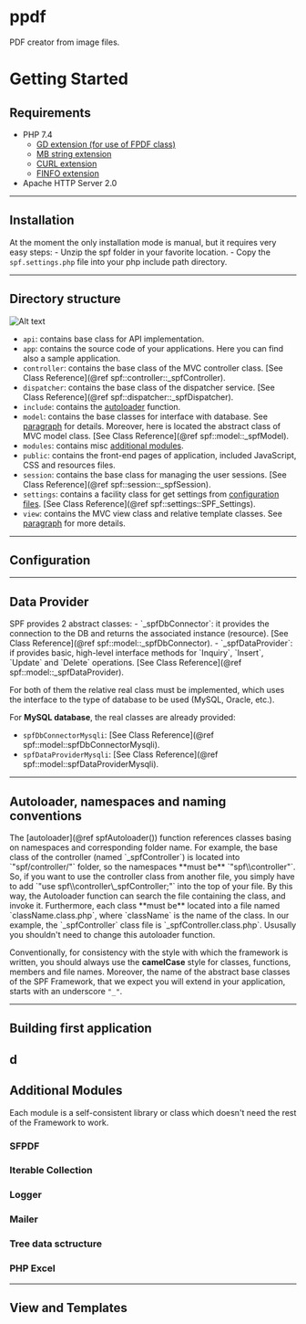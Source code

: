 # ppdf
PDF creator from image files. 


<h1 id="gettingStarted">Getting Started</h1>


<div id="requirements"></div>

## Requirements
- PHP 7.4
    - <a href="https://www.php.net/manual/en/book.image.php" target="_blank">GD extension (for use of FPDF class)</a>
    - <a href="https://www.php.net/manual/en/book.mbstring.php" target="_blank">MB string extension</a>
    - <a href="https://www.php.net/manual/en/book.curl.php" target="_blank">CURL extension</a>
    - <a href="https://www.php.net/manual/en/book.fileinfo.php" target="_blank">FINFO extension</a>
- Apache HTTP Server 2.0

---
<h2 id="installation">Installation</h2>
At the moment the only installation mode is manual, but it requires very easy steps:
- Unzip the spf folder in your favorite location.
- Copy the <code>spf.settings.php</code> file into your php include path directory.

---
<div id="directoryStructure"></div>

## Directory structure
![Alt text](resources\folders.png)
- <code>api</code>: contains base class for API implementation.
- <code>app</code>: contains the source code of your applications. Here you can find also a sample application.
- <code>controller</code>: contains the base class of the MVC controller class. [See Class Reference](@ref spf::controller::_spfController).
- <code>dispatcher</code>: contains the base class of the dispatcher service. [See Class Reference](@ref spf::dispatcher::_spfDispatcher).
- <code>include</code>: contains the [autoloader](#autoloader) function. 
- <code>model</code>: contains the base classes for interface with database. See [paragraph](#dataProvider) for details. Moreover, here is located the abstract class of MVC model class. [See Class Reference](@ref spf::model::_spfModel).
- <code>modules</code>: contains misc [additional modules](#additionalModules). 
- <code>public</code>: contains the front-end pages of application, included JavaScript, CSS and resources files. 
- <code>session</code>: contains the base class for managing the user sessions. [See Class Reference](@ref spf::session::_spfSession).  
- <code>settings</code>: contains a facility class for get settings from [configuration files](#configuration).  [See Class Reference](@ref spf::settings::SPF_Settings). 
- <code>view</code>: contains the MVC view class and relative template classes. See [paragraph](#viewAndTemplates) for more details.

---
<h2 id="configuration">Configuration</h2>

---
<h2 id="dataProvider">Data Provider</h2>
SPF provides 2 abstract classes: 
- `_spfDbConnector`: it provides the connection to the DB and returns the associated instance (resource). [See Class Reference](@ref spf::model::_spfDbConnector).
- `_spfDataProvider`: if provides basic, high-level interface methods for `Inquiry`, `Insert`, `Update` and `Delete` operations. [See Class Reference](@ref spf::model::_spfDataProvider).  

For both of them the relative real class must be implemented, which uses the interface to the type of database to be used (MySQL, Oracle, etc.).  

For **MySQL database**, the real classes are already provided: 
- `spfDbConnectorMysqli`:  [See Class Reference](@ref spf::model::spfDbConnectorMysqli).
- `spfDataProviderMysqli`:  [See Class Reference](@ref spf::model::spfDataProviderMysqli).

---
<h2 id="autoloader">Autoloader, namespaces and naming conventions</h2>
The [autoloader](@ref spfAutoloader()) function references classes basing on namespaces and corresponding folder name.  
For example, the base class of the controller (named `_spfController`) is located into `"spf/controller/"` folder, so the namespaces **must be** `"spf\\controller"`.   
So, if you want to use the controller class from another file, you simply have to add `"use spf\\controller\_spfController;"` into the top of your file.
By this way, the Autoloader function can search the file containing the class, and invoke it.  
Furthermore, each class **must be** located into a file named `className.class.php`, where `className` is the name of the class. In our example, the `_spfController` class file is `_spfController.class.php`.  
Ususally you shouldn't need to change this autoloader function.  

Conventionally, for consistency with the style with which the framework is written, you should always use the **camelCase** style for classes, functions, members and file names. Moreover, the name of the abstract base classes of the SPF Framework, that we expect you will extend in your application, starts with an underscore <code>"_"</code>.  

---
<h2 id="firstApplication">Building first application</h2>

<h2 id="additionalModules">d</h2>

## Additional Modules
Each module is a self-consistent library or class which doesn't need the rest of the Framework to work.
### SFPDF
### Iterable Collection
### Logger
### Mailer
### Tree data sctructure
### PHP Excel

---
<h2 id="viewAndTemplates">View and Templates</h2>

